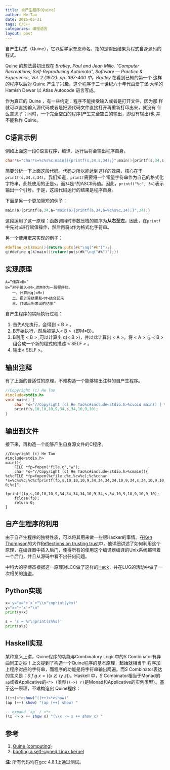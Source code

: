 ```yaml
---
title: 自产生程序(Quine)
author: He Tao
date: 2015-05-31
tags: C/C++
categories: 编程语言
layout: post
---
```


自产生程式（Quine），它以哲学家奎恩命名，指的是输出结果为程式自身源码的程式。

Quine 的想法最初出现在 _Bratley, Paul and Jean Millo. "Computer Recreations; Self-Reproducing Automata", Software — Practice & Experience, Vol. 2 (1972). pp. 397-400 中。Bratley_ 在看到已知的第一个 这样的程序以后对 Quine 产生了兴趣。这个程序于二十世纪六十年代由爱丁堡 大学的 Hamish Dewar 以 Atlas Autocode 语言写成。

作为真正的 Quine ，有一些约定：程序不能接受输入或者是打开文件，因为那 样就可以直接输入源代码或者是把源代码文件直接打开再重新打印出来，就没有 什么意思了；同时，一个完全空白的程序(产生完全空白的输出，即没有输出)也 并不能称作 Quine。

<!--more-->

C语言示例
---------

例如上面这一段C语言程序，编译、运行后将会输出程序自身。

~~~c
char*s="char*s=%c%s%c;main(){printf(s,34,s,34);}";main(){printf(s,34,s,34);}
~~~

简要分析一下上面这段代码。代码之所以能达到这样的效果，核心在于`printf(s,34,s,34)`。我们知道，`printf`需要将一个常量字符串作为自己的格式化字符串，此处使用的正是`s`。而`34`是`"`的ASCII码值。因此，`printf("%c", 34)`表示输出一个引号。于是，这段代码运行的结果是程序自身。

下面是另一个更加简短的例子：

~~~c
main(a){printf(a,34,a="main(a){printf(a,34,a=%c%s%c,34);}",34);}
~~~

这段运用了这一原理：函数调用时参数压栈的顺序为**从右至左**。因此，在`printf`中先对`a`进行赋值操作，然后再将`a`作为格式化字符串。

另一个使用宏来实现的例子：

~~~c
#define q(k)main(){return!puts(#k"\nq("#k")");}
q(#define q(k)main(){return!puts(#k"\nq("#k")");})
~~~

实现原理
--------

    A=”储存<B>”
    B=”对于输入<M>,而M作为一段程序码。
       一、计算出q(<M>)
       二、把计算结果和<M>结合起来
       三、打印出所求出的结果”

自产生程序的实际执行过程：

1. 首先A先执行，会得到 < B > 。
2. B开始执行，然后被输入< B >（即M=B）。
3. B利用 < B >  ,可以计算出 q(< B >)，并以此计算出 < A >。将 < A > 与 < B > 组合成一个新的程式的描述 < SELF > 。
4. 输出< SELF >。

输出注释
--------

有了上面的普适性的原理，不难构造一个能够输出注释的自产生程序。

~~~c
//Copyright (c) He Tao
#include<stdio.h>
void main() {
    char *s="//Copyright (c) He Tao%c#include<stdio.h>%cvoid main() { %c%cchar *s=%c%s%c;%c%cprintf(s,10,10,10,9,34,s,34,10,9,10);%c}";
    printf(s,10,10,10,9,34,s,34,10,9,10);
}
~~~

输出到文件
----------

接下来，再构造一个能够产生自身源文件的C程序。

~~~
//Copyright (c) He Tao
#include<stdio.h>
main(){
	FILE *fp=fopen("file.c","w");
	char *s="//Copyright (c) He Tao%c#include<stdio.h>%cmain(){ %c%cFILE *fp=fopen(%cfile.c%c,%cw%c);%c%cchar *s=%c%s%c;%c%cfprintf(fp,s,10,10,10,9,34,34,34,34,10,9,34,s,34,10,9,10,9,10,9,10);%c%cfclose(fp);%c%creturn 0;%c}";
	fprintf(fp,s,10,10,10,9,34,34,34,34,10,9,34,s,34,10,9,10,9,10,9,10);
	fclose(fp);
	return 0;
}
~~~

自产生程序的利用
----------------

由于自产生程序的独特性质，可以将其用来做一些很Hacker的事情。在[Ken Thompson](http://dl.acm.org/author_page.cfm?id=81100436668&coll=DL&dl=ACM&trk=0&cfid=679238461&cftoken=40350017)的大作[Reflections on trusting trust](http://dl.acm.org/citation.cfm?id=358210)中，他详细讲述了如何利用这个原理，在编译器中插入后门，使得所有的使用这个编译器编译的Unix系统都带着一个后门，并且从源码中看不出任何问题。

中科大的李博杰根据这一原理对LCC做了这样的[Hack](https://github.com/bojieli/CompilerBackdoor)，并在LUG的活动中做了一次相关的[演讲](http://zhan.renren.com/h5/entry/3602888498034871403)。

Python实现
----------

~~~python
x='y="x="+`x`+"\\n"\nprint(y+x)'
y="x="+'x'+"\n"
print(y+x)
~~~

~~~python
s = 's = %r\nprint(s%%s)'
print(s%s)
~~~

Haskell实现
-----------

某种意义上讲，Quine程序的功能与Combinatory Logic中的$S$ Combinator有异曲同工之妙！上文提到了构造一个Quine程序的基本原理，起始就相当于
程序加上程序对应的字符串，而程序的功能是将字符串输出两遍。而$S$ Combinator表达的含义是：$S \ f \ g \ x = ((x \ z) \ (y \ z))$。Haskell
中，$S$ Combinator相当于Monad的`ap`或者Applicative的`<*>`（类型`((->) r)`是Monad和Applicative的实例类型）。基于这一原理，不难构造出
Quine程序：

~~~haskell
((++)<*>show)"((++)<*>show)"
(ap (++) show) "(ap (++) show) "

-- expand `ap` / <*>
(\x -> x ++ show x) "(\\x -> x ++ show x) "
~~~

参考
----

1. [Quine (computing)](http://en.wikipedia.org/wiki/Quine_(computing))
2. [booting a self-signed Linux kernel](http://www.linuxfoundation.org/news-media/blogs/browse/2013/09/booting-self-signed-linux-kernel)

**注**: 所有代码均在gcc 4.8.1上通过测试。

